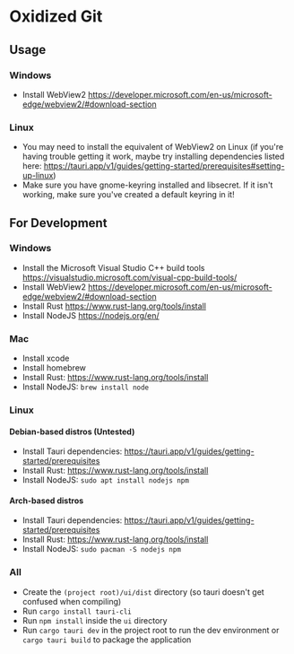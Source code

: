 # Oxidized Git

## Usage
### Windows
* Install WebView2 https://developer.microsoft.com/en-us/microsoft-edge/webview2/#download-section
### Linux
* You may need to install the equivalent of WebView2 on Linux (if you're having trouble getting it work, maybe try installing dependencies listed here: https://tauri.app/v1/guides/getting-started/prerequisites#setting-up-linux)
* Make sure you have gnome-keyring installed and libsecret. If it isn't working, make sure you've created a default keyring in it!

## For Development
### Windows
* Install the Microsoft Visual Studio C++ build tools https://visualstudio.microsoft.com/visual-cpp-build-tools/
* Install WebView2 https://developer.microsoft.com/en-us/microsoft-edge/webview2/#download-section
* Install Rust https://www.rust-lang.org/tools/install
* Install NodeJS https://nodejs.org/en/
### Mac
* Install xcode
* Install homebrew
* Install Rust: https://www.rust-lang.org/tools/install
* Install NodeJS: `brew install node`
### Linux
#### Debian-based distros (Untested)
* Install Tauri dependencies: https://tauri.app/v1/guides/getting-started/prerequisites
* Install Rust: https://www.rust-lang.org/tools/install
* Install NodeJS: `sudo apt install nodejs npm`
#### Arch-based distros
* Install Tauri dependencies: https://tauri.app/v1/guides/getting-started/prerequisites
* Install Rust: https://www.rust-lang.org/tools/install
* Install NodeJS: `sudo pacman -S nodejs npm`
### All
* Create the `(project root)/ui/dist` directory (so tauri doesn't get confused when compiling)
* Run `cargo install tauri-cli`
* Run `npm install` inside the `ui` directory
* Run `cargo tauri dev` in the project root to run the dev environment or `cargo tauri build` to package the application
